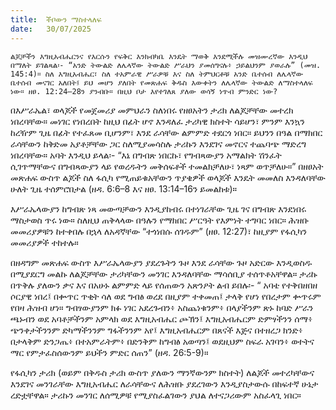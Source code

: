 ```yaml
---
title:  ችቦውን ማስተላለፍ
date:   30/07/2025
---
```


`ልጆቻችን እግዚአብሔርንና የእርሱን የፍቅር እንክብካቤ እንዴት ማወቅ እንደሚችሉ መዝሙረኛው እንዲህ በማለት ይገልጻል፡- “አንድ ትውልድ ለሌላኛው ትውልድ ሥራህን ያመሰግናሉ፥ ኃይልህንም ያወራሉ” (መዝ. 145:4)። ስለ እግዚአብሔር፣ ስለ ተአምራዊ ሥራዎቹ እና ስለ ትምህርቶቹ አንድ ቤተሰብ ለሌላኛው ቤተሰብ መናገር አለበት፤ ይህ መሆን ያለበት የመጽሐፍ ቅዱስ እውቀትን ለሌላኛው ትውልድ ለማስተላለፍ ነው። ዘፀ. 12:24–28ን ያንብቡ። በዚህ ቦታ እየተገለጸ ያለው ወሳኝ ነጥብ ምንድር ነው?`


በእሥራኤል፣ ወላጆች የመጀመሪያ መምህራን ስለነበሩ የዘፀአትን ታሪክ ለልጆቻቸው መተረክ ነበረባቸው። መነገር የነበረበት ከዚህ በፊት ሆኖ እንዳለፈ ታሪካዊ ክስተት ሳይሆን፣ ምንም እንኳን ከረዥም ጊዜ በፊት የተፈጸመ ቢሆንም፣ እንደ ራሳቸው ልምምድ ተደርጎ ነበር። ይህንን በዓል በማክበር ራሳቸውን ከቅድመ አያቶቻቸው ጋር ስለሚያመሳስሉ ታሪኩን እንደገና መኖርና ተጨባጭ ማድረግ ነበረባቸው። አባት እንዲህ ይላል፡- “እኔ በግብጽ ነበርኩ፣ የግብጻውያን አማልክት ሽንፈት ሲገጥማቸውና በግብጻውያን ላይ የወረዱትን መቅሰፍቶች ተመልክቻለሁ፣ ነጻም ወጥቻለሁ።” በዘፀአት መጽሐፍ ውስጥ ልጆች ስለ ፋሲካ የሚጠይቁአቸውን ጥያቄዎች ወላጆች እንዴት መመለስ እንዳለባቸው ሁለት ጊዜ ተሰምሮበታል (ዘዳ. 6:6–8 እና ዘፀ. 13:14–16ን ይመልከቱ)።

እሥራኤላውያን ከግብጽ ነጻ መውጣቻውን እንዲያከብሩ በተነገራቸው ጊዜ ገና በግብጽ እንደነበሩ ማስታወስ ጥሩ ነው። ስለዚህ ጠቅላላው በዓሉን የማክበር ሥርዓት የእምነት ተግባር ነበር። ሕዝቡ መመሪያዎቹን ከተቀበሉ በኋላ ለአዳኛቸው “ተጎነበሱ ሰገዱም” (ዘፀ. 12:27)፣ ከዚያም የፋሲካን መመሪያዎች ተከተሉ።

በዘዳግም መጽሐፍ ውስጥ እሥራኤላውያን ያደረጉትን ጉዞ እንደ ራሳቸው ጉዞ አድርው እንዲወስዱ በሚያደርግ መልኩ ለልጆቻቸው ታሪካቸውን መንገር እንዳለባቸው ማሳሰቢያ ተሰጥቶአቸዋል። ታሪኩ በጥቅሉ ያለውን ቃና እና በአሁኑ ልምምድ ላይ የሰጠውን አጽንዖት ልብ ይበሉ፡- “ አባቴ የተቅበዘበዘ ሶርያዊ ነበረ፤ በቍጥር ጥቂት ሳለ ወደ ግብፅ ወረደ በዚያም ተቀመጠ፤ ታላቅ የሆነ የበረታም ቍጥሩም የበዛ ሕዝብ ሆነ። ግብፃውያንም ክፉ ነገር አደረጉብን፥ አስጨነቁንም፥ በላያችንም ጽኑ ከባድ ሥራን ጫኑብን ወደ አባቶቻችንም አምላክ ወደ እግዚአብሔር ጮኽን፤ እግዚአብሔርም ድምፃችንን ሰማ፥ ጭንቀታችንንም ድካማችንንም ግፋችንንም አየ፤ እግዚአብሔርም በጸናች እጅና በተዘረጋ ክንድ፥ በታላቅም ድንጋጤ፥ በተአምራትም፥ በድንቅም ከግብፅ አወጣን፤ ወደዚህም ስፍራ አገባን፥ ወተትና ማር የምታፈስሰውንም ይህችን ምድር ሰጠን” (ዘዳ. 26:5-9)።

የፋሲካን ታሪክ (ወይም በቅዱስ ታሪክ ውስጥ ያለውን ማንኛውንም ክስተት) ለልጆች መተረካቸውና እንደገና መንገራቸው እግዚአብሔር ለራሳቸውና ለሕዝቡ ያደረገውን እንዲያስታውሱ በከፍተኛ ሁኔታ ረድቷቸዋል። ታሪኩን መንገር ለሰሚዎቹ የሚያስፈልገውን ያህል ለተናጋሪውም አስፈላጊ ነበር።